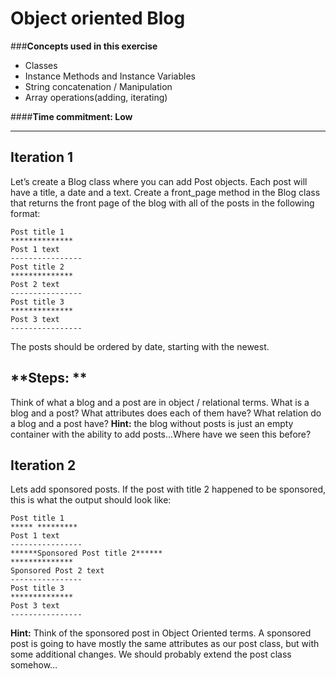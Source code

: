 # Object oriented Blog

###**Concepts used in this exercise**
  * Classes
  * Instance Methods and Instance Variables
  * String concatenation / Manipulation
  * Array operations(adding, iterating)

####**Time commitment: Low**

---

## Iteration 1 

Let’s create a Blog class where you can add Post objects. Each post will have a title, a date and a text. Create a front_page method in the Blog class that returns the front page of the blog with all of the posts in the following format: 

```
Post title 1
**************
Post 1 text
----------------
Post title 2
**************
Post 2 text
----------------
Post title 3
**************
Post 3 text
----------------
```

The posts should be ordered by date, starting with the newest.

**Steps: **
---
Think of what a blog and a post are in object / relational terms. What is a blog and a post? What attributes does each of them have? What relation do a blog and a post have? **Hint:** the blog without posts is just an empty container with the ability to add posts...Where have we seen this before?

## Iteration 2 

Lets add sponsored posts. If the post with title 2 happened to be sponsored, this is what the output should look like: 

```
Post title 1
***** *********
Post 1 text
----------------
******Sponsored Post title 2******
**************
Sponsored Post 2 text
----------------
Post title 3
**************
Post 3 text
----------------
```
**Hint:** Think of the sponsored post in Object Oriented terms. A sponsored post is going to have mostly the same attributes as our post class, but with some additional changes. We should probably extend the post class somehow…



